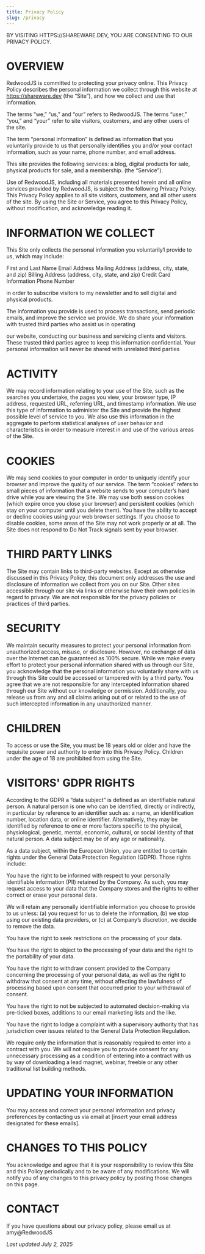 ```yaml
---
title: Privacy Policy
slug: /privacy
---
```


BY VISITING HTTPS://SHAREWARE.DEV, YOU ARE CONSENTING TO OUR PRIVACY POLICY.

# OVERVIEW
RedwoodJS is committed to protecting your privacy online. This Privacy Policy describes the personal information we collect through this website at https://shareware.dev (the “Site”), and how we collect and use that information.

The terms “we,” “us,” and “our” refers to RedwoodJS. The terms “user,” “you,” and “your” refer to site visitors, customers, and any other users of the site.

The term “personal information” is defined as information that you voluntarily provide to us that personally identifies you and/or your contact information, such as your name, phone number, and email address.

This site provides the following services: a blog, digital products for sale, physical products for sale, and a membership. (the “Service”).

Use of RedwoodJS, including all materials presented herein and all online services provided by RedwoodJS, is subject to the following Privacy Policy. This Privacy Policy applies to all site visitors, customers, and all other users of the site. By using the Site or Service, you agree to this Privacy Policy, without modification, and acknowledge reading it.

# INFORMATION WE COLLECT
This Site only collects the personal information you voluntarily1 provide to us, which may include:

First and Last Name
Email Address
Mailing Address (address, city, state, and zip)
Billing Address (address, city, state, and zip)
Credit Card Information
Phone Number

in order to subscribe visitors to my newsletter and to sell digital and physical products.

The information you provide is used to process transactions, send periodic emails, and improve the service we provide. We do share your information with trusted third parties who assist us in operating

our website, conducting our business and servicing clients and visitors. These trusted third parties agree to keep this information confidential. Your personal information will never be shared with unrelated third parties

# ACTIVITY
We may record information relating to your use of the Site, such as the searches you undertake, the pages you view, your browser type, IP address, requested URL, referring URL, and timestamp information. We use this type of information to administer the Site and provide the highest possible level of service to you. We also use this information in the aggregate to perform statistical analyses of user behavior and characteristics in order to measure interest in and use of the various areas of the Site.

# COOKIES
We may send cookies to your computer in order to uniquely identify your browser and improve the quality of our service. The term “cookies” refers to small pieces of information that a website sends to your computer’s hard drive while you are viewing the Site. We may use both session cookies (which expire once you close your browser) and persistent cookies (which stay on your computer until you delete them). You have the ability to accept or decline cookies using your web browser settings. If you choose to disable cookies, some areas of the Site may not work properly or at all. The Site does not respond to Do Not Track signals sent by your browser.

# THIRD PARTY LINKS
The Site may contain links to third-party websites. Except as otherwise discussed in this Privacy Policy, this document only addresses the use and disclosure of information we collect from you on our Site. Other sites accessible through our site via links or otherwise have their own policies in regard to privacy. We are not responsible for the privacy policies or practices of third parties.

# SECURITY
We maintain security measures to protect your personal information from unauthorized access, misuse, or disclosure. However, no exchange of data over the Internet can be guaranteed as 100% secure. While we make every effort to protect your personal information shared with us through our Site, you acknowledge that the personal information you voluntarily share with us through this Site could be accessed or tampered with by a third party. You agree that we are not responsible for any intercepted information shared through our Site without our knowledge or permission. Additionally, you release us from any and all claims arising out of or related to the use of such intercepted information in any unauthorized manner.

# CHILDREN
To access or use the Site, you must be 18 years old or older and have the requisite power and authority to enter into this Privacy Policy. Children under the age of 18 are prohibited from using the Site.

# VISITORS' GDPR RIGHTS
According to the GDPR a “data subject” is defined as an identifiable natural person. A natural person is one who can be identified, directly or indirectly, in particular by reference to an identifier such as: a name, an identification number, location data, or online identifier. Alternatively, they may be identified by reference to one or more factors specific to the physical, physiological, genetic, mental, economic, cultural, or social identity of that natural person. A data subject may be of any age or nationality.

As a data subject, within the European Union, you are entitled to certain rights under the General Data Protection Regulation (GDPR). Those rights include:

You have the right to be informed with respect to your personally identifiable information (PII) retained by the Company. As such, you may request access to your data that the Company stores and the rights to either correct or erase your personal data.

We will retain any personally identifiable information you choose to provide to us unless: (a) you request for us to delete the information, (b) we stop using our existing data providers, or (c) at Company’s discretion, we decide to remove the data.

You have the right to seek restrictions on the processing of your data.

You have the right to object to the processing of your data and the right to the portability of your data.

You have the right to withdraw consent provided to the Company concerning the processing of your personal data, as well as the right to withdraw that consent at any time, without affecting the lawfulness of processing based upon consent that occurred prior to your withdrawal of consent.

You have the right to not be subjected to automated decision-making via pre-ticked boxes, additions to our email marketing lists and the like.

You have the right to lodge a complaint with a supervisory authority that has jurisdiction over issues related to the General Data Protection Regulation.

We require only the information that is reasonably required to enter into a contract with you. We will not require you to provide consent for any unnecessary processing as a condition of entering into a contract with us by way of downloading a lead magnet, webinar, freebie or any other traditional list building methods.

# UPDATING YOUR INFORMATION
You may access and correct your personal information and privacy preferences by contacting us via email at [insert your email address designated for these emails].

# CHANGES TO THIS POLICY
You acknowledge and agree that it is your responsibility to review this Site and this Policy periodically and to be aware of any modifications. We will notify you of any changes to this privacy policy by posting those changes on this page.

# CONTACT
If you have questions about our privacy policy, please email us at amy@RedwoodJS

_Last updated July 2, 2025_
